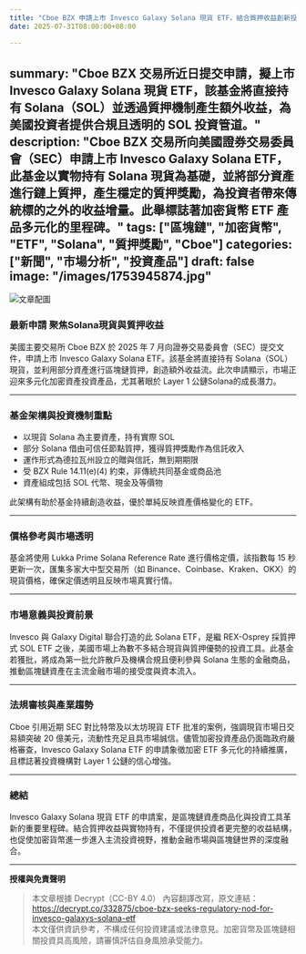 ```yaml
---
title: "Cboe BZX 申請上市 Invesco Galaxy Solana 現貨 ETF，結合質押收益創新投資機會"
date: 2025-07-31T08:00:00+08:00

---
```

summary: "Cboe BZX 交易所近日提交申請，擬上市 Invesco Galaxy Solana 現貨 ETF，該基金將直接持有 Solana（SOL）並透過質押機制產生額外收益，為美國投資者提供合規且透明的 SOL 投資管道。"
description: "Cboe BZX 交易所向美國證券交易委員會（SEC）申請上市 Invesco Galaxy Solana ETF，此基金以實物持有 Solana 現貨為基礎，並將部分資產進行鏈上質押，產生穩定的質押獎勵，為投資者帶來傳統標的之外的收益增量。此舉標誌著加密貨幣 ETF 產品多元化的里程碑。"
tags: ["區塊鏈", "加密貨幣", "ETF", "Solana", "質押獎勵", "Cboe"]
categories: ["新聞", "市場分析", "投資產品"]
draft: false
image: "/images/1753945874.jpg"
---

![文章配圖](/images/1753945874.jpg)

### 最新申請 聚焦Solana現貨與質押收益  
美國主要交易所 Cboe BZX 於 2025 年 7 月向證券交易委員會（SEC）提交文件，申請上市 Invesco Galaxy Solana ETF。該基金將直接持有 Solana（SOL）現貨，並利用部分資產進行區塊鏈質押，創造額外收益流。此次申請顯示，市場正迎來多元化加密資產投資產品，尤其著眼於 Layer 1 公鏈Solana的成長潛力。

---

### 基金架構與投資機制重點  
- 以現貨 Solana 為主要資產，持有實際 SOL  
- 部分 Solana 借由可信任節點質押，獲得質押獎勵作為信託收入  
- 運作形式為德拉瓦州設立的贈與信託，無到期期限  
- 受 BZX Rule 14.11(e)(4) 約束，非傳統共同基金或商品池  
- 資產組成包括 SOL 代幣、現金及等價物  

此架構有助於基金持續創造收益，優於單純反映資產價格變化的 ETF。

---

### 價格參考與市場透明  
基金將使用 Lukka Prime Solana Reference Rate 進行價格定價，該指數每 15 秒更新一次，匯集多家大中型交易所（如 Binance、Coinbase、Kraken、OKX）的現貨價格，確保定價透明且反映市場真實行情。

---

### 市場意義與投資前景  
Invesco 與 Galaxy Digital 聯合打造的此 Solana ETF，是繼 REX-Osprey 採質押式 SOL ETF 之後，美國市場上為數不多結合現貨與質押優勢的投資工具。此基金若獲批，將成為第一批允許散戶及機構合規且便利參與 Solana 生態的金融商品，推動區塊鏈資產在主流金融市場的接受度與資本流入。

---

### 法規審核與產業趨勢  
Cboe 引用近期 SEC 對比特幣及以太坊現貨 ETF 批准的案例，強調現貨市場日交易額突破 20 億美元，流動性充足且具市場誠信。儘管加密投資產品仍面臨政府嚴格審查，Invesco Galaxy Solana ETF 的申請象徵加密 ETF 多元化的持續推廣，且標誌著投資機構對 Layer 1 公鏈的信心增強。

---

### 總結  
Invesco Galaxy Solana 現貨 ETF 的申請案，是區塊鏈資產商品化與投資工具革新的重要里程碑。結合質押收益與實物持有，不僅提供投資者更完整的收益結構，也促使加密貨幣進一步進入主流投資視野，推動金融市場與區塊鏈世界的深度融合。

---

**授權與免責聲明**  
> 本文章根據 Decrypt（CC-BY 4.0） 內容翻譯改寫，原文連結：https://decrypt.co/332875/cboe-bzx-seeks-regulatory-nod-for-invesco-galaxys-solana-etf  
> 本文僅供資訊參考，不構成任何投資建議或法律意見。加密貨幣及區塊鏈相關投資具高風險，請審慎評估自身風險承受能力。